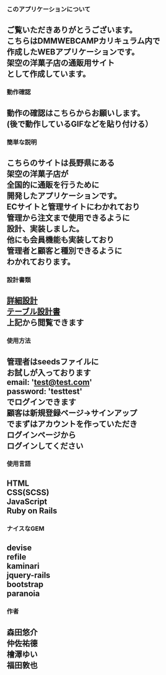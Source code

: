 
### このアプリケーションについて
ご覧いただきありがとうございます。<br>
こちらはDMMWEBCAMPカリキュラム内で<br>
作成したWEBアプリケーションです。<br>
架空の洋菓子店の通販用サイト<br>として作成しています。
---

### 動作確認
動作の確認はこちらからお願いします。<br>
(後で動作しているGIFなどを貼り付ける）
---

### 簡単な説明
こちらのサイトは長野県にある<br>
架空の洋菓子店が<br>
全国的に通販を行うために<br>
開発したアプリケーションです。<br>
ECサイトと管理サイトにわかれており<br>
管理から注文まで使用できるように<br>
設計、実装しました。<br>
他にも会員機能も実装しており<br>
管理者と顧客と種別できるように<br>
わかれております。
---

### 設計書類
[詳細設計](https://docs.google.com/spreadsheets/d/1DHn-uvwObS1IeTx7exbPuYQGC6Q5_TsFaXN3z9AlKJ4/edit#gid=0)<br>
[テーブル設計書](https://docs.google.com/spreadsheets/d/18dAOY0RwZvcOMRVHuFo_qxZ-6UxRntqC993Huhagnfs/edit#gid=0)<br>
上記から閲覧できます
---

### 使用方法
管理者はseedsファイルに<br>
お試しが入っております<br>
email: 'test@test.com'<br>
password: 'testtest'<br>
でログインできます<br>
顧客は新規登録ページ→サインアップ<br>
でまずはアカウントを作っていただき<br>
ログインページから<br>
ログインしてください<br>
---

### 使用言語
HTML<br>
CSS(SCSS)<br>
JavaScript<br>
Ruby on Rails
---

### ナイスなGEM
devise<br>
refile<br>
kaminari<br>
jquery-rails<br>
bootstrap<br>
paranoia
---

### 作者
森田悠介<br>
仲佐祐德<br>
檜澤ゆい<br>
福田敦也
---
